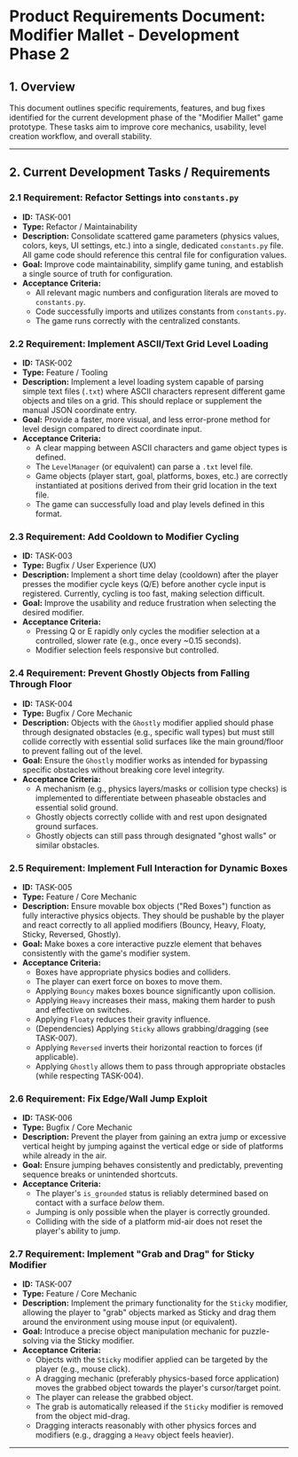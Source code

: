 # Product Requirements Document: Modifier Mallet - Development Phase 2

## 1. Overview

This document outlines specific requirements, features, and bug fixes identified for the current development phase of the "Modifier Mallet" game prototype. These tasks aim to improve core mechanics, usability, level creation workflow, and overall stability.

---

## 2. Current Development Tasks / Requirements

### 2.1 Requirement: Refactor Settings into `constants.py`

*   **ID:** TASK-001
*   **Type:** Refactor / Maintainability
*   **Description:** Consolidate scattered game parameters (physics values, colors, keys, UI settings, etc.) into a single, dedicated `constants.py` file. All game code should reference this central file for configuration values.
*   **Goal:** Improve code maintainability, simplify game tuning, and establish a single source of truth for configuration.
*   **Acceptance Criteria:**
    *   All relevant magic numbers and configuration literals are moved to `constants.py`.
    *   Code successfully imports and utilizes constants from `constants.py`.
    *   The game runs correctly with the centralized constants.

### 2.2 Requirement: Implement ASCII/Text Grid Level Loading

*   **ID:** TASK-002
*   **Type:** Feature / Tooling
*   **Description:** Implement a level loading system capable of parsing simple text files (`.txt`) where ASCII characters represent different game objects and tiles on a grid. This should replace or supplement the manual JSON coordinate entry.
*   **Goal:** Provide a faster, more visual, and less error-prone method for level design compared to direct coordinate input.
*   **Acceptance Criteria:**
    *   A clear mapping between ASCII characters and game object types is defined.
    *   The `LevelManager` (or equivalent) can parse a `.txt` level file.
    *   Game objects (player start, goal, platforms, boxes, etc.) are correctly instantiated at positions derived from their grid location in the text file.
    *   The game can successfully load and play levels defined in this format.

### 2.3 Requirement: Add Cooldown to Modifier Cycling

*   **ID:** TASK-003
*   **Type:** Bugfix / User Experience (UX)
*   **Description:** Implement a short time delay (cooldown) after the player presses the modifier cycle keys (Q/E) before another cycle input is registered. Currently, cycling is too fast, making selection difficult.
*   **Goal:** Improve the usability and reduce frustration when selecting the desired modifier.
*   **Acceptance Criteria:**
    *   Pressing Q or E rapidly only cycles the modifier selection at a controlled, slower rate (e.g., once every ~0.15 seconds).
    *   Modifier selection feels responsive but controlled.

### 2.4 Requirement: Prevent Ghostly Objects from Falling Through Floor

*   **ID:** TASK-004
*   **Type:** Bugfix / Core Mechanic
*   **Description:** Objects with the `Ghostly` modifier applied should phase through designated obstacles (e.g., specific wall types) but must still collide correctly with essential solid surfaces like the main ground/floor to prevent falling out of the level.
*   **Goal:** Ensure the `Ghostly` modifier works as intended for bypassing specific obstacles without breaking core level integrity.
*   **Acceptance Criteria:**
    *   A mechanism (e.g., physics layers/masks or collision type checks) is implemented to differentiate between phaseable obstacles and essential solid ground.
    *   Ghostly objects correctly collide with and rest upon designated ground surfaces.
    *   Ghostly objects can still pass through designated "ghost walls" or similar obstacles.

### 2.5 Requirement: Implement Full Interaction for Dynamic Boxes

*   **ID:** TASK-005
*   **Type:** Feature / Core Mechanic
*   **Description:** Ensure movable box objects ("Red Boxes") function as fully interactive physics objects. They should be pushable by the player and react correctly to all applied modifiers (Bouncy, Heavy, Floaty, Sticky, Reversed, Ghostly).
*   **Goal:** Make boxes a core interactive puzzle element that behaves consistently with the game's modifier system.
*   **Acceptance Criteria:**
    *   Boxes have appropriate physics bodies and colliders.
    *   The player can exert force on boxes to move them.
    *   Applying `Bouncy` makes boxes bounce significantly upon collision.
    *   Applying `Heavy` increases their mass, making them harder to push and effective on switches.
    *   Applying `Floaty` reduces their gravity influence.
    *   (Dependencies) Applying `Sticky` allows grabbing/dragging (see TASK-007).
    *   Applying `Reversed` inverts their horizontal reaction to forces (if applicable).
    *   Applying `Ghostly` allows them to pass through appropriate obstacles (while respecting TASK-004).

### 2.6 Requirement: Fix Edge/Wall Jump Exploit

*   **ID:** TASK-006
*   **Type:** Bugfix / Core Mechanic
*   **Description:** Prevent the player from gaining an extra jump or excessive vertical height by jumping against the vertical edge or side of platforms while already in the air.
*   **Goal:** Ensure jumping behaves consistently and predictably, preventing sequence breaks or unintended shortcuts.
*   **Acceptance Criteria:**
    *   The player's `is_grounded` status is reliably determined based on contact with a surface *below* them.
    *   Jumping is only possible when the player is correctly grounded.
    *   Colliding with the side of a platform mid-air does not reset the player's ability to jump.

### 2.7 Requirement: Implement "Grab and Drag" for Sticky Modifier

*   **ID:** TASK-007
*   **Type:** Feature / Core Mechanic
*   **Description:** Implement the primary functionality for the `Sticky` modifier, allowing the player to "grab" objects marked as Sticky and drag them around the environment using mouse input (or equivalent).
*   **Goal:** Introduce a precise object manipulation mechanic for puzzle-solving via the Sticky modifier.
*   **Acceptance Criteria:**
    *   Objects with the `Sticky` modifier applied can be targeted by the player (e.g., mouse click).
    *   A dragging mechanic (preferably physics-based force application) moves the grabbed object towards the player's cursor/target point.
    *   The player can release the grabbed object.
    *   The grab is automatically released if the `Sticky` modifier is removed from the object mid-drag.
    *   Dragging interacts reasonably with other physics forces and modifiers (e.g., dragging a `Heavy` object feels heavier).

---